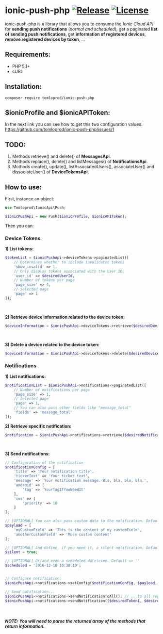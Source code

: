 # ionic-push-php [![Release](https://img.shields.io/github/release/tomloprod/ionic-push-php.svg)](https://github.com/tomloprod/ionic-push-php) [![License](https://img.shields.io/github/license/tomloprod/ionic-push-php.svg)](http://www.opensource.org/licenses/mit-license.php) 

ionic-push-php is a library that allows you to consume the *Ionic Cloud API* for **sending push notifications** (*normal and scheduled*), get a paginated **list of sending push notifications**,  get **information of registered devices**, **remove registered devices by token**, ...


## Requirements:

- PHP 5.1+
- cURL


## Installation:

    composer require tomloprod/ionic-push-php


## $ionicProfile and $ionicAPIToken:

In the next link you can see how to get this two configuration values: https://github.com/tomloprod/ionic-push-php/issues/1


## TODO:

1. Methods retrieve() and delete() of **MessagesApi**.
1. Methods replace(), delete() and listMessages() of **NotificationsApi**.
1. Mothods create(), update(), listAssociatedUsers(), associateUser() and dissociateUser() of **DeviceTokensApi**.

## How to use:

First, instance an object:

```php
use Tomloprod\IonicApi\Push;

$ionicPushApi = new Push($ionicProfile, $ionicAPIToken);
```

 
Then you can:

### Device Tokens

 **1) List tokens:**
```php
$tokenList = $ionicPushApi->deviceTokens->paginatedList([
    // Determines whether to include invalidated tokens
    'show_invalid' => 1,
    // Only display tokens associated with the User ID.
    'user_id' => $desiredUserId,
    // Number of tokens per page
    'page_size' => 4,
    // Selected page
    'page' => 1
]);
```

<br>

**2) Retrieve device information related to the device token:**
```php
$deviceInformation = $ionicPushApi->deviceTokens->retrieve($desiredDeviceToken);
```
 
<br>
 
**3) Delete a device related to the device token:**
```php
$deviceInformation = $ionicPushApi->deviceTokens->delete($desiredDeviceToken);
```

### Notifications
 
**1) List notifications:**
```php
$notificationList = $ionicPushApi->notifications->paginatedList([
    // Number of notifications per page
    'page_size' => 1,
    // Selected page
    'page' => 1,
    // You can also pass other fields like "message_total"
    'fields' => 'message_total'
]);
```

**2) Retrieve specific notification:**
```php
$notification = $ionicPushApi->notifications->retrieve($desiredNotificationId);
```
 
<br>
 
**3) Send notifications:**
```php
// Configuration of the notification
$notificationConfig = [
    'title' => 'Your notification title',
    'tickerText' => 'Your ticker text',
    'message' => 'Your notification message. Bla, bla, bla, bla.',
    'android' => [
        'tag' => 'YourTagIfYouNeedIt'
    ],
    'ios' => [
        'priority' => 10
    ]
];

// [OPTIONAL] You can also pass custom data to the notification. Default => []
$payload = [ 
    'myCustomField' => 'This is the content of my customField',
    'anotherCustomField' => 'More custom content'
];

// [OPTIONAL] And define, if you need it, a silent notification. Default => false
$silent = true;

// [OPTIONAL] Or/and even a scheduled dateteime. Default => ''
$scheduled = '2016-12-10 10:30:10';


// Configure notification:
$ionicPushApi->notifications->setConfig($notificationConfig, $payload, $silent, $scheduled);

// Send notification...
$ionicPushApi->notifications->sendNotificationToAll(); // ...to all registered devices
$ionicPushApi->notifications->sendNotification([$desiredToken1, $desiredToken2, $desiredToken3]); // ...to some devices
```

<br>
    
##### *NOTE: You will need to parse the returned array of the methods that return information.*

